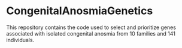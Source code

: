 # CongenitalAnosmiaGenetics
This repository contains the code used to select and prioritize genes associated with isolated congenital anosmia from 10 families and 141 individuals. 
